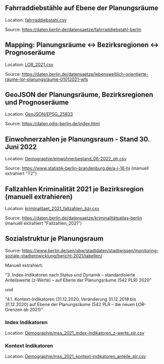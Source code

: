 ## Fahrraddiebstähle auf Ebene der Planungsräume
Location: [fahrraddiebstahl.csv](fahrraddiebstahl.csv)

Source: https://daten.berlin.de/datensaetze/fahrraddiebstahl-berlin

## Mapping: Planungsräume <-> Bezirksregionen <-> Prognoseräume

Location: [LOR_2021.csv](LOR_2021.csv)

Source: https://daten.berlin.de/datensaetze/lebensweltlich-orientierte-räume-lor-planungsräume-01012021-wfs

## GeoJSON der Planungsräume, Bezirksregionen und Prognoseräume
Location: [GeoJSON/EPSG_25833](GeoJSON/EPSG_25833)

Source: https://daten.odis-berlin.de/index.html

## Einwohnerzahlen je Planungsraum - Stand 30. Juni 2022 
Location: [Demographie/einwohnerbestand_06-2022_plr.csv](Demographie/einwohnerbestand_06-2022_plr.csv)

Source: https://www.statistik-berlin-brandenburg.de/a-i-16-hj (manuell extrahiert "T2")

## Fallzahlen Kriminalität 2021 je Bezirksregion (manuell extrahieren)
Location: [kriminalitaet_2021_fallzahlen_bzr.csv](kriminalitaet_2021_fallzahlen_bzr.csv)

Source: https://daten.berlin.de/datensaetze/kriminalitätsatlas-berlin (manuell extrahiert "Fallzahlen_2021")

## Sozialstruktur je Planungsraum
Source: https://www.berlin.de/sen/sbw/stadtdaten/stadtwissen/monitoring-soziale-stadtentwicklung/bericht-2021/tabellen/

Manuell extrahiert:

"3. Index-Indikatoren nach Status und Dynamik – standardisierte Anteilswerte (z-Werte) – auf Ebene der Planungsräume (542 PLR) 2020"

und 

"4.1. Kontext-Indikatoren (31.12.2020, Veränderung 31.12.2018 bis 31.12.2020) auf Ebene der Planungsräume (542 PLR – die neuen LOR-Grenzen ab 2021)"

### Index Indikatoren
Location: [Demographie/mss_2021_index-indikatoren_z-werte_plr.csv](Demographie/mss_2021_index-indikatoren_z-werte_plr.csv)

### Kontext Indikatoren
Location: [Demographie/mss_2021_kontext-indikatoren_anteile_plr.csv](Demographie/mss_2021_kontext-indikatoren_anteile_plr.csv)





